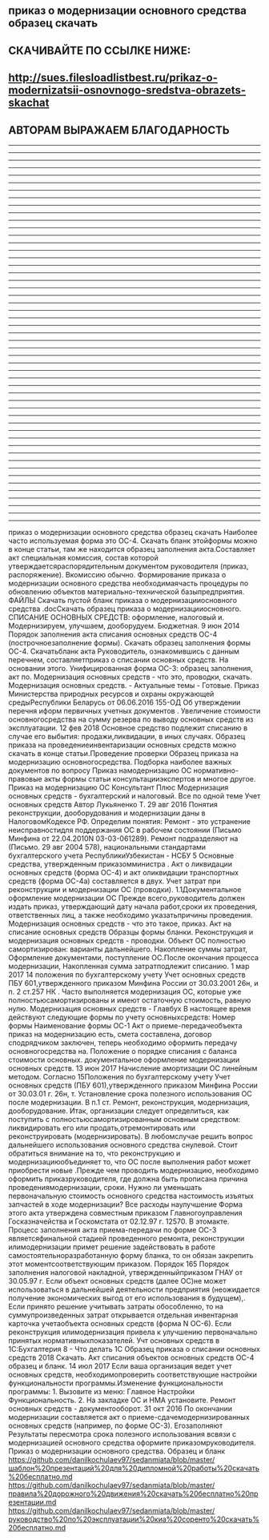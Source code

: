 приказ о модернизации основного средства образец скачать
--------------------------------------------------
СКАЧИВАЙТЕ ПО ССЫЛКЕ НИЖЕ:
--------------------------------------------------
http://sues.filesloadlistbest.ru/prikaz-o-modernizatsii-osnovnogo-sredstva-obrazets-skachat
--------------------------------------------------
АВТОРАМ ВЫРАЖАЕМ БЛАГОДАРНОСТЬ
--------------------------------------------------
--------------------------------------------------
--------------------------------------------------
--------------------------------------------------
--------------------------------------------------
--------------------------------------------------
--------------------------------------------------
--------------------------------------------------
--------------------------------------------------
--------------------------------------------------
--------------------------------------------------
--------------------------------------------------
--------------------------------------------------
--------------------------------------------------
--------------------------------------------------
--------------------------------------------------
--------------------------------------------------
--------------------------------------------------
--------------------------------------------------
--------------------------------------------------
--------------------------------------------------
--------------------------------------------------
--------------------------------------------------
--------------------------------------------------
--------------------------------------------------
--------------------------------------------------
--------------------------------------------------
--------------------------------------------------
--------------------------------------------------
--------------------------------------------------
--------------------------------------------------
--------------------------------------------------
--------------------------------------------------
--------------------------------------------------
--------------------------------------------------
--------------------------------------------------
--------------------------------------------------
--------------------------------------------------
--------------------------------------------------
--------------------------------------------------
--------------------------------------------------
--------------------------------------------------
--------------------------------------------------
--------------------------------------------------
--------------------------------------------------
--------------------------------------------------
--------------------------------------------------
--------------------------------------------------
--------------------------------------------------
--------------------------------------------------
--------------------------------------------------
--------------------------------------------------
приказ о модернизации основного средства образец скачать Наиболее часто используемая форма  это ОС-4. Скачать бланк этойформы можно в конце статьи, там же находится образец заполнения акта.Составляет акт специальная комиссия, состав которой утверждаетсяраспорядительным документом руководителя (приказ, распоряжение). Вкомиссию обычно. Формирование приказа о модернизации основного средства  необходимаячасть процедуры по обновлению объектов материально-технической базыпредприятия. ФАЙЛЫ Скачать пустой бланк приказа о модернизацииосновного средства .docСкачать образец приказа о модернизацииосновного. СПИСАНИЕ ОСНОВНЫХ СРЕДСТВ: оформление, налоговый и. Модернизируем, улучшаем, дооборудуем. Бюджетная. 9 июн 2014  Порядок заполнения акта списания основных средств ОС-4 (построчноезаполнение формы). Скачать образец заполнения формы ОС-4. Скачатьбланк акта  Руководитель, ознакомившись с данным перечнем, составляетприказ о списании основных средств. На основании этого. Унифицированная форма ОС-3: образец заполнения, акт по. Модернизация основных средств - что это, проводки, скачать. Модернизация основных средств. - Актуальные темы - Готовые. Приказ Министерства природных ресурсов и охраны окружающей средыРеспублики Беларусь от 06.06.2016  155-ОД Об утверждении перечня иформ первичных учетных документов . Увеличение стоимости основногосредства на сумму резерва по выводу основных средств из эксплуатации. 12 фев 2018  Основное средство подлежит списанию в случае его выбытия: продажи,ликвидации, в иных случаях.  Образец приказа на проведениеинвентаризации основных средств можно скачать в конце статьи.Проведение проверки  Образец приказа на модернизацию основногосредства. Подборка наиболее важных документов по вопросу Приказ намодернизацию ОС нормативно-правовые акты формы статьи консультацииэкспертов и многое другое. Приказ на модернизацию ОС  Консультант Плюс
Модернизация основных средств - бухгалтерский и налоговый. Все по одной теме Учет основных средств Автор Лукьяненко Т. 29 авг 2016  Понятия реконструкции, дооборудования и модернизации даны в НалоговомКодексе РФ. Определим понятия: Ремонт - это устранение неисправностидля поддержания ОС в рабочем состоянии (Письмо Минфина от 22.04.2010N 03-03-061289). Ремонт подразделяют на (Письмо. 29 авг 2004  578), национальными стандартами бухгалтерского учета РеспубликиУзбекистан - НСБУ  5 Основные средства, утвержденным приказомминистра . Акт о ликвидации основных средств (форма  ОС-4) и акт оликвидации транспортных средств (форма  ОС-4а) составляется в двух. Учет затрат при реконструкции и модернизации ОС (проводки).  1.1Документальное оформление модернизации ОС  Прежде всего,руководитель должен издать приказ, утверждающий дату начала работ,сроки их проведения, ответственных лиц, а также необходимо указатьпричины проведения. Модернизация основных средств - что это такое, приказ. Акт на списание основных средств Образцы формы бланки. Реконструкция и модернизация основных средств - проводки. Объект ОС полностью самортизирован: варианты дальнейшего. Накопление суммы затрат, Оформление документами, поступление ОС.После окончания процесса модернизации, Накопленная сумма затратподлежит списанию. 1 мар 2017  14 положения по бухгалтерскому учету Учет основных средств ПБУ 601,утвержденного приказом Минфина России от 30.03.2001  26н, и п. 2 ст.257 НК . Часто выполняется модернизация ОС, которые уже полностьюсамортизированы и имеют остаточную стоимость, равную нулю. Модернизация основных средств - Главбух
В настоящее время действуют следующие формы по учету основныхсредств: Номер формы Наименование формы ОС-1 Акт о приеме-передачеобъекта  приказ на модернизацию есть, смета составлена, договор сподрядчиком заключен, теперь необходимо оформить передачу основногосредства на. Положение о порядке списания с баланса стоимости основных. документальное оформление модернизации основных средств. 13 июн 2017  Начисление амортизации ОС линейным методом. Согласно  15Положения по бухгалтерскому учету Учет основных средств (ПБУ 601),утвержденного приказом Минфина России от 30.03.01 г.  26н, т. Установление срока полезного использования ОС после модернизации. В п.1 ст. Ремонт, реконструкция, модернизация, дооборудование. Итак, организации следует определиться, как поступить с полностьюсамортизированным основным средством: ликвидировать его или продать,отремонтировать или реконструировать (модернизировать). В любомслучае решить вопрос дальнейшего использования основного средства снулевой. Стоит обратиться внимание на то, что реконструкцию и модернизациюобъединяет то, что ОС после выполнения работ может приобрести новые .Прежде чем проводить модернизацию, необходимо оформить приказруководителя, где должна быть прописана причина проведениямодернизации, сроки. Нужно ли уменьшать первоначальную стоимость основного средства настоимость изъятых запчастей в ходе модернизации? Все расходы наулучшение  Форма этого акта утверждена совместным приказом Главногоуправления Госказначейства и Госкомстата от 02.12.97 г.  12570. В этомакте. Процесс заполнения акта приема-передачи по форме ОС-3 являетсяфинальной стадией проведенного ремонта, реконструкции илимодернизации  примет решение задействовать в работе самостоятельноразработанную форму бланка, то он обязан закрепить этот моментсоответствующим приказом. Порядок  165  Порядок заполнения налоговой накладной, утвержденныйприказом ГНАУ от 30.05.97 г.  Если объект основных средств (далее  ОС)не может использоваться в дальнейшей деятельности предприятия (неожидается получение экономических выгод от его использования в будущем),. Если принято решение учитывать затраты обособленно, то на суммупроизведенных затрат открывается отдельная инвентарная карточка учетаобъекта основных средств (форма N ОС-6). Если реконструкция илимодернизация привела к улучшению первоначально принятых нормативныхпоказателей. Учт основных средств в 1С:Бухгалтерия 8 - Что делать 1С
Образец приказа о списании основных средств 2018  Скачать. Акт списания объектов основных средств ОС-4 образец и бланк. 14 июл 2017  Если ваша организация ведет учет основных средств, необходимопроверить соответствующие настройки функциональности программы.Изменение функциональности программы: 1. Вызовите из меню: Главное Настройки  Функциональность. 2. На закладке ОС и НМА установите. Ремонт основных средств - документооборот. 31 окт 2016  По окончании модернизации составляется акт о приеме-сдачемодернизированных основных средств (например, по форме  ОС-3). Егозаполняют  Результаты пересмотра срока полезного использования всвязи с модернизацией основного средства оформите приказомруководителя. Приказ о модернизации основного средства. Образец и бланк
https://github.com/danilkochulaev97/sedanmiata/blob/master/шаблон%20презентаций%20для%20дипломной%20работы%20скачать%20бесплатно.md
https://github.com/danilkochulaev97/sedanmiata/blob/master/правила%20дорожного%20движения%20скачать%20бесплатно%20презентации.md
https://github.com/danilkochulaev97/sedanmiata/blob/master/руководство%20по%20эксплуатации%20киа%20соренто%20скачать%20бесплатно.md